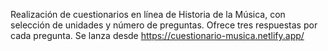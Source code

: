 Realización de cuestionarios en línea de Historia de la Música, con selección de unidades y número de preguntas. Ofrece tres respuestas por cada pregunta. Se lanza desde https://cuestionario-musica.netlify.app/
